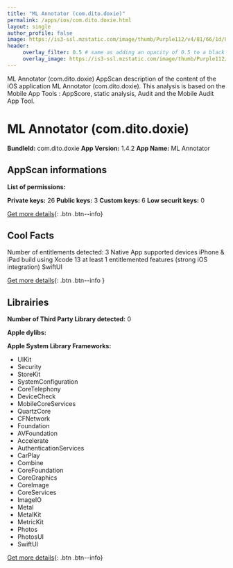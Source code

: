 ```yaml
---
title: "ML Annotator (com.dito.doxie)"
permalink: /apps/ios/com.dito.doxie.html
layout: single
author_profile: false
image: https://is3-ssl.mzstatic.com/image/thumb/Purple112/v4/81/66/1d/81661d0a-67f4-8d5f-ebf3-45556ff36ac9/AppIcon-1x_U007emarketing-0-7-0-85-220.png/512x512bb.jpg
header: 
     overlay_filter: 0.5 # same as adding an opacity of 0.5 to a black background
     overlay_image: https://is3-ssl.mzstatic.com/image/thumb/Purple112/v4/81/66/1d/81661d0a-67f4-8d5f-ebf3-45556ff36ac9/AppIcon-1x_U007emarketing-0-7-0-85-220.png/512x512bb.jpg
---
```

ML Annotator (com.dito.doxie) AppScan description of the content of the iOS application ML Annotator (com.dito.doxie). This analysis is based on the Mobile App Tools : AppScore, static analysis, Audit and the Mobile Audit App Tool.

# ML Annotator (com.dito.doxie)

**BundleId:** com.dito.doxie
**App Version:** 1.4.2
**App Name:** ML Annotator


## AppScan informations 

**List of permissions:** 
  
  
**Private keys:** 26
**Public keys:** 3
**Custom keys:** 6
**Low securit keys:** 0
  
[Get more details](/pricing.html){: .btn .btn--info}

## Cool Facts

Number of entitlements detected: 3
Native App
supported devices iPhone & iPad
build using Xcode 13
at least 1 entitlemented features (strong iOS integration)
SwiftUI
  
[Get more details](/pricing.html){: .btn .btn--info }

## Librairies 
**Number of Third Party Library detected:** 0


**Apple dylibs:**


**Apple System Library Frameworks:**
- UIKit
- Security
- StoreKit
- SystemConfiguration
- CoreTelephony
- DeviceCheck
- MobileCoreServices
- QuartzCore
- CFNetwork
- Foundation
- AVFoundation
- Accelerate
- AuthenticationServices
- CarPlay
- Combine
- CoreFoundation
- CoreGraphics
- CoreImage
- CoreServices
- ImageIO
- Metal
- MetalKit
- MetricKit
- Photos
- PhotosUI
- SwiftUI


  
[Get more details](/pricing.html){: .btn .btn--info}

